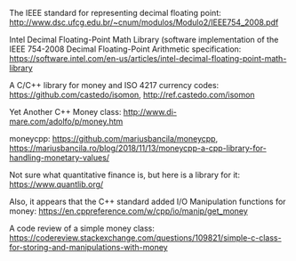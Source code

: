 The IEEE standard for representing decimal floating point: http://www.dsc.ufcg.edu.br/~cnum/modulos/Modulo2/IEEE754_2008.pdf

Intel Decimal Floating-Point Math Library (software implementation of the IEEE 754-2008 Decimal Floating-Point Arithmetic specification: https://software.intel.com/en-us/articles/intel-decimal-floating-point-math-library

A C/C++ library for money and ISO 4217 currency codes: https://github.com/castedo/isomon, http://ref.castedo.com/isomon

Yet Another C++ Money class: http://www.di-mare.com/adolfo/p/money.htm

moneycpp: https://github.com/mariusbancila/moneycpp, https://mariusbancila.ro/blog/2018/11/13/moneycpp-a-cpp-library-for-handling-monetary-values/

Not sure what quantitative finance is, but here is a library for it: https://www.quantlib.org/

Also, it appears that the C++ standard added I/O Manipulation functions for money: https://en.cppreference.com/w/cpp/io/manip/get_money

A code review of a simple money class: https://codereview.stackexchange.com/questions/109821/simple-c-class-for-storing-and-manipulations-with-money
